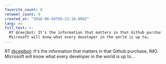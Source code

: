 ```yaml
---
favorite_count: 0
retweet_count: 0
created_at: "2018-06-04T06:23:18.000Z"
lang: en
full_text: >-
  RT @ceejbot: It's the information that matters in that Github purchase, IMO.
  Microsoft will know what every developer in the world is up to…
---
```


RT [@ceejbot](https://twitter.com/ceejbot): It's the information that matters in
that Github purchase, IMO. Microsoft will know what every developer in the world
is up to…
